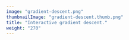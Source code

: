 ```yaml
---
image: "gradient-descent.png"
thumbnailImage: "gradient-descent.thumb.png"
title: "Interactive gradient descent."
weight: "270"
---
```

